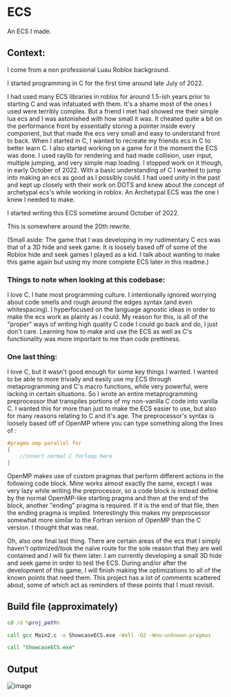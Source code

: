 # ECS
An ECS I made.
## Context:
I come from a non professional Luau Roblox background.

I started programming in C for the first time around late July of 2022.

I had used many ECS libraries in roblox for around 1.5-ish years prior to starting C and was infatuated with them. It's a shame most of the ones I used were terribly complex. But a friend I met had showed me their simple lua ecs and I was astonished with how small it was. It cheated quite a bit on the performance front by essentially storing a pointer inside every component, but that made the ecs very small and easy to understand front to back. When I started in C, I wanted to recreate my friends ecs in C to better learn C. I also started working on a game for it the moment the ECS was done. I used raylib for rendering and had made collision, user input, multiple jumping, and very simple map loading. I stopped work on it though, in early October of 2022. With a basic understanding of C I wanted to jump into making an ecs as good as I possibly could. I had used unity in the past and kept up closely with their work on DOTS and knew about the concept of archetypal ecs's while working in roblox. An Archetypal ECS was the one I knew I needed to make.

I started writing this ECS sometime around October of 2022.

This is somewhere around the 20th rewrite.

(Small aside: The game that I was developing in my rudimentary C ecs was that of a 3D hide and seek game. It is loosely based off of some of the Roblox hide and seek games I played as a kid. I talk about wanting to make this game again but using my more complete ECS later in this readme.)

### Things to note when looking at this codebase:
I love C. I hate most programming culture. I intentionally ignored worrying about code smells and rough around the edges syntax (and even whitespacing). I hyperfocused on the language agnostic ideas in order to make the ecs work as plainly as I could. My reason for this, is all of the "proper" ways of writing high quality C code I could go back and do, I just don't care. Learning how to make and use the ECS as well as C's functionality was more important to me than code prettiness.

### One last thing:
I love C, but it wasn't good enough for some key things I wanted. I wanted to be able to more trivially and easily use my ECS through metaprogramming and C's macro functions, while very powerful, were lacking in certain situations. So I wrote an entire metaprogramming preprocessor that transpiles portions of my non-vanilla C code into vanilla C. I wanted this for more than just to make the ECS easier to use, but also for many reasons relating to C and it's age. The preprocessor's syntax is loosely based off of OpenMP where you can type something along the lines of :
```c
#pragma omp parallel for
{
	//insert normal C forloop here
}
```
OpenMP makes use of custom pragmas that perform different actions in the following code block. Mine works almost exactly the same, except I was very lazy while writing the preprocessor, so a code block is instead define by the normal OpemMP-like starting pragma and then at the end of the block, another "ending" pragma is required. If it is the end of that file, then the ending pragma is implied. Interestingly this makes my preprocessor somewhat more similar to the Fortran version of OpenMP than the C version. I thought that was neat.

Oh, also one final last thing. There are certain areas of the ecs that I simply haven't optimized/took the naïve route for the sole reason that they are well contained and I will fix them later. I am currently developing a small 3D hide and seek game in order to test the ECS. During and/or after the development of this game, I will finish making the optimizations to all of the known points that need them. This project has a lot of comments scattered about, some of which act as reminders of these points that I must revisit.

## Build file (approximately)
```bat
cd /d %proj_path%

call gcc Main2.c -o ShowcaseECS.exe -Wall -O2 -Wno-unknown-pragmas

call "ShowcaseECS.exe"
```

## Output
![image](https://github.com/Unbox101/ECS/assets/45373406/43130123-e19c-49b5-a667-b474c16448fd)
